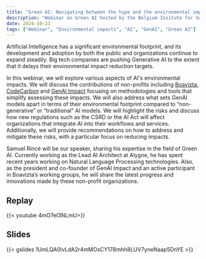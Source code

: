 ```yaml
---
title: "Green AI: Navigating between the hype and the environmental impacts of AI"
description: "Webinar on Green AI hosted by the Belgium Insitute for Sustainable IT and Planet Tech'Care"
date: 2024-10-23
tags: ["Webinar", "Environmental impacts", "AI", "GenAI", "Green AI"]
---
```


Artificial Intelligence has a significant environmental footprint, and its development and adoption by both the public and organizations continue to expand steadily. Big tech companies are pushing Generative AI to the extent that it delays their environmental impact reduction targets.

In this webinar, we will explore various aspects of AI's environmental impacts. We will discuss the contributions of non-profits including [Boavizta](https://boavizta.org/en/), [CodeCarbon](https://codecarbon.io/) and [GenAI Impact](https://genai-impact.org) focusing on methodologies and tools that simplify assessing these impacts. We will also address what sets GenAI models apart in terms of their environmental footprint compared to “non-generative” or “traditional” AI models. We will highlight the risks and discuss how new regulations such as the CSRD or the AI Act will affect organizations that integrate AI into their workflows and services. Additionally, we will provide recommendations on how to address and mitigate these risks, with a particular focus on reducing impacts.

Samuel Rincé will be our speaker, sharing his expertise in the field of Green AI. Currently working as the Lead AI Architect at Alygne, he has spent recent years working on Natural Language Processing technologies. Also, as the president and co-founder of GenAI Impact and an active participant in Boavizta’s working groups, he will share the latest progress and innovations made by these non-profit organizations.

## Replay

{{< youtube 4mO7eI3NLmU>}}

## Slides

{{< gslides 1UmLQA0IvLdA2r4mMOsCY178mhh8LUV7yneNaap5DnYE >}}
